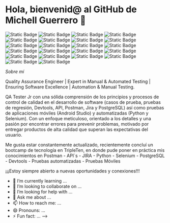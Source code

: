 # Hola, bienvenid@ al GitHub de Michell Guerrero 👋
![Static Badge](https://img.shields.io/badge/Postman-yellow?style=plastic&logo=postman&logoColor=orange&logoSize=auto&color=white)
![Static Badge](https://img.shields.io/badge/Python-yellow?style=plastic&logo=python&logoColor=&logoSize=auto&color=white)
![Static Badge](https://img.shields.io/badge/API%C2%B4s-yellow?style=plastic&logo=fastapi&logoColor=green&logoSize=auto&color=white)
![Static Badge](https://img.shields.io/badge/Selenium-white?style=plastic&logo=selenium&logoSize=auto&color=white)
![Static Badge](https://img.shields.io/badge/Jira-blue?style=plastic&logo=jira&logoColor=red&logoSize=auto&color=white)
![Static Badge](https://img.shields.io/badge/PostgreSQL-blue?style=plastic&logo=postgresql&logoColor=black&logoSize=auto&color=white)
![Static Badge](https://img.shields.io/badge/Devtools-blue?style=plastic&logo=devdotto&logoColor=blue&logoSize=auto&color=white)
![Static Badge](https://img.shields.io/badge/Automatizaci%C3%B3n%20de%20Pruebas-blue?style=plastic&logo=automattic&logoSize=auto&color=white)
![Static Badge](https://img.shields.io/badge/Bases%20de%20Datos-blue?style=plastic&logo=metabase&logoColor=black&logoSize=auto&color=white)
![Static Badge](https://img.shields.io/badge/Pruebas%20API-blue?style=plastic&logo=fastapi&logoColor=yellow&logoSize=auto&color=white)
![Static Badge](https://img.shields.io/badge/Pruebas%20M%C3%B3viles-blue?style=plastic&logo=mozilla&logoColor=blue&logoSize=auto&color=white)
![Static Badge](https://img.shields.io/badge/Pruebas%20deRegresi%C3%B3n-blue?style=plastic&logo=processingfoundation&logoColor=red&logoSize=auto&color=white)
![Static Badge](https://img.shields.io/badge/Gesti%C3%B3n%20de%20Proyectos-blue?style=plastic&logo=cdprojekt&logoColor=blue&logoSize=auto&color=white)
![Static Badge](https://img.shields.io/badge/Pruebas%20Web-blue?style=plastic&logo=webflow&logoColor=green&logoSize=auto&color=white)
![Static Badge](https://img.shields.io/badge/Figma-blue?style=plastic&logo=figma&logoColor=blue&logoSize=auto&color=white)
![Static Badge](https://img.shields.io/badge/Notion-blue?style=plastic&logo=notion&logoColor=black&logoSize=auto&color=white)
![Static Badge](https://img.shields.io/badge/MySQL-blue?style=plastic&logo=mysql&logoColor=blue&logoSize=auto&color=white)
![Static Badge](https://img.shields.io/badge/Mycrosoft%20Office-blue?style=plastic&logo=onlyoffice&logoColor=green&logoSize=auto&color=white)
![Static Badge](https://img.shields.io/badge/Mejora%20Continua-blue?style=plastic&logo=singlestore&logoColor=blue&logoSize=auto&color=white)
![Static Badge](https://img.shields.io/badge/Comunicaci%C3%B3n%20Efectiva-blue?style=plastic&logo=funimation&logoColor=blue&logoSize=auto&color=white)
![Static Badge](https://img.shields.io/badge/Capacidad%20de%20An%C3%A1lisis-blue?style=plastic&logo=minds&logoColor=black&logoSize=auto&color=white)
![Static Badge](https://img.shields.io/badge/Resoluci%C3%B3n%20de%20Problemas-blue?style=plastic&logo=revolut&logoColor=blue&logoSize=auto&color=white)


<i>Sobre mí</i>
<br>
<p>Quality Assurance Engineer | Expert in Manual & Automated Testing | Ensuring Software Excellence | Automation & Manual Testing.

QA Tester Jr con una sólida comprensión de los principios y procesos de control de calidad en el desarrollo de software (casos de prueba, pruebas de regresión, Devtools, API, Postman, Jira y PostgreSQL) así como pruebas de aplicaciones móviles (Android Studio) y automatizadas (Python y Selenium). Con un enfoque meticuloso, orientado a los detalles y una pasión por encontrar errores para prevenir problemas, motivado por entregar productos de alta calidad que superan las expectativas del usuario.

Me gusta estar constantemente actualizado, recientemente concluí un bootcamp de tecnología en TripleTen, en donde pude poner en práctica mis conocimientos en Postman - API´s - JIRA - Python - Selenium - PostgreSQL - Devtools - Pruebas automatizadas - Pruebas Móviles

¡¡¡Estoy siempre abierto a nuevas oportunidades y conexiones!!!</p>


- 🌱 I’m currently learning ...
- 👯 I’m looking to collaborate on ...
- 🤔 I’m looking for help with ...
- 💬 Ask me about ...
- 📫 How to reach me: ...
- 😄 Pronouns: ...
- ⚡ Fun fact: ...
-->
